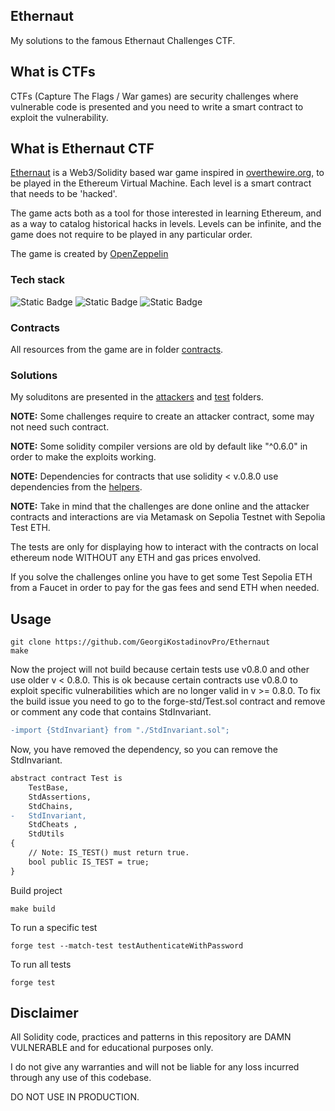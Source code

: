 ## Ethernaut
My solutions to the famous Ethernaut Challenges CTF.

## What is CTFs
CTFs (Capture The Flags / War games) are security challenges where vulnerable code is presented and you need to write a smart contract to exploit the vulnerability.

## What is Ethernaut CTF
<a href="https://ethernaut.openzeppelin.com/">Ethernaut</a> is a Web3/Solidity based war game inspired in <a href="https://overthewire.org/wargames/">overthewire.org</a>, to be played in the Ethereum Virtual Machine. Each level is a smart contract that needs to be 'hacked'.

The game acts both as a tool for those interested in learning Ethereum, and as a way to catalog historical hacks in levels. Levels can be infinite, and the game does not require to be played in any particular order.

The game is created by <a href="https://www.openzeppelin.com/">OpenZeppelin</a>

### Tech stack
<p>
  <img alt="Static Badge" src="https://img.shields.io/badge/Solidity-%E2%9C%93-black">
  <img alt="Static Badge" src="https://img.shields.io/badge/Foundry-%E2%9C%93-%23C21325">
  <img alt="Static Badge" src="https://img.shields.io/badge/OpenZeppelin@v4.0.0-%E2%9C%93-blue">
</p>

### Contracts
All resources from the game are in folder <a href="./src/contracts">contracts</a>.

### Solutions
My soluditons are presented in the <a href="./src/attackers/">attackers</a> and <a href="./test">test</a> folders.

<strong>NOTE:</strong> Some challenges require to create an attacker contract, some may not need such contract.

<strong>NOTE:</strong> Some solidity compiler versions are old by default like "^0.6.0" in order to make the exploits working.

<strong>NOTE:</strong> Dependencies for contracts that use solidity < v.0.8.0 use dependencies from the <a href="./src/helpers">helpers</a>.

<strong>NOTE:</strong> Take in mind that the challenges are done online and the attacker contracts and interactions are via Metamask on Sepolia Testnet with Sepolia Test ETH.

The tests are only for displaying how to interact with the contracts on local ethereum node WITHOUT any ETH and gas prices envolved.

If you solve the challenges online you have to get some Test Sepolia ETH from a Faucet in order to pay for the gas fees and send ETH when needed.
 
## Usage
```shell
git clone https://github.com/GeorgiKostadinovPro/Ethernaut
make
```

Now the project will not build because certain tests use v0.8.0 and other use older v < 0.8.0.
This is ok because certain contracts use v0.8.0 to exploit specific vulnerabilities which are no longer valid in v >= 0.8.0.
To fix the build issue you need to go to the forge-std/Test.sol contract and remove or comment any code that contains StdInvariant.
```diff
-import {StdInvariant} from "./StdInvariant.sol";
```
Now, you have removed the dependency, so you can remove the StdInvariant.
```diff
abstract contract Test is
    TestBase,
    StdAssertions,
    StdChains,
-   StdInvariant,
    StdCheats ,
    StdUtils
{
    // Note: IS_TEST() must return true.
    bool public IS_TEST = true;
}
```

Build project
```shell
make build
```

To run a specific test
```shell
forge test --match-test testAuthenticateWithPassword
```
To run all tests
```shell
forge test
```

## Disclaimer
All Solidity code, practices and patterns in this repository are DAMN VULNERABLE and for educational purposes only.

I do not give any warranties and will not be liable for any loss incurred through any use of this codebase.

DO NOT USE IN PRODUCTION.
